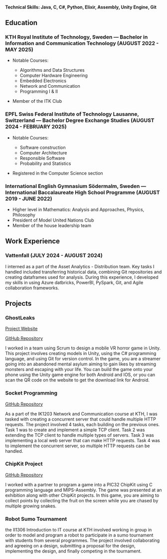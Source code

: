 #### Technical Skills: Java, C, C#, Python, Elixir, Assembly, Unity Engine, Git

## Education
### KTH Royal Institute of Technology,  Sweden — Bachelor in Information and Communication Technology (AUGUST 2022 - MAY 2025)

- Notable Courses:
  - Algorithms and Data Structures
  - Computer Hardware Engineering
  - Embedded Electronics
  - Network and Communication
  - Programming I & II

- Member of the ITK Club

### EPFL Swiss Federal Institute of Technology Lausanne,  Switzerland — Bachelor Degree Exchange Studies (AUGUST 2024 - FEBRUARY 2025)

- Notable Courses:
  - Software construction
  - Computer Architecture
  - Responsible Software
  - Probability and Statistics

- Registered in the Computer Science section

### International English Gymnasium Södermalm,  Sweden — International Baccalaureate High School Programme (AUGUST 2019 - JUNE 2022)

- Higher level in  Mathematics:  Analysis and Approaches, Physics, Philosophy
- President of Model United Nations Club
- Member of the house leadership team

## Work Experience
### Vattenfall (JULY 2024 - AUGUST 2024)
I interned as a part of the Asset Analytics - Distribution team. Key tasks I handled included transferring historical data, combining Git repositories and creating dataframes used for analysis. During this experience, I developed my skills in using Azure datbricks, PowerBI, PySpark, Git, and Agile collaboration frameworks.

## Projects
### GhostLeaks

[Project Website](https://saitejaschintapall.wixsite.com/ghostleaks)

[GitHub Repository](https://github.com/SaiTejasC/GhostLeaks)

I worked in a team using Scrum to design a mobile VR horror game in Unity. This project involves creating models in Unity, using the C# programming language, and using Git for version control. In the game, you are a streamer going into an abandoned mental asylum aiming to gain likes by streaming monsters and escaping with your life. You can build the game onto your phone using the Unity game engine for both Android and IOS, or you can scan the QR code on the website to get the download link for Android.

### Socket Programming

[GitHub Repository](https://github.com/SaiTejasC/Socket-Programming)

As a part of the IK1203 Network and Communication course at KTH, I was tasked with creating a concurrent server that could handle multiple HTTP requests. The project involved 4 tasks, each building on the previous ones. Task 1 was to create and implement a simple TCP client. Task 2 was extending the TCP client to handle multiple types of servers. Task 3 was implementing a local web server that can make HTTP requests. Task 4 was to implement the concurrent server, so multiple HTTP requests can be handled.

### ChipKit Project

[GitHub Repository](https://github.com/gwendolym/is1200-mini-project-78)

I worked with a partner to program a game into a PIC32 ChipKit using C programming language and MIPS-Assembly. The game was presented at an exhibition along with other ChipKit projects. In this game, you are aiming to collect points by collecting the fruit on the screen while you are chased by multiple growing snakes. 

### Robot Sumo Tournament

the II1306 Introduction to IT course at KTH involved working in group in order to model and program a robot to participate in a sumo tournament with students from several programmes. The project involved collaborating and agreeing on a design, submitting a proposal for the design, implementing the design, and finally competing in the tournament.


